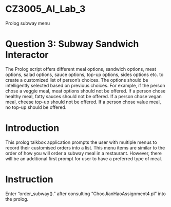 # CZ3005_AI_Lab_3
Prolog subway menu

# Question 3: Subway Sandwich Interactor 


The Prolog script offers different meal options, sandwich options, meat options, salad options, sauce options, top-up options, sides options etc. to create a customized list of person’s choices. The options should be intelligently selected based on previous choices. For example, if the person chose a veggie meal, meat options should not be offered. If a person chose healthy meal, fatty sauces should not be offered. If a person chose vegan meal, cheese top-up should not be offered. If a person chose value meal, no top-up should be offered.

# Introduction


This prolog talkbox application prompts the user with multiple menus to record their customised orders into a list. This menu items are similar to the order of how you will order a subway meal in a restaurant. However, there will be an additional first prompt for user to have a preferred type of meal.

# Instruction

Enter “order_subway().”  after consulting “ChooJianHaoAssignment4.pl” into the prolog.
